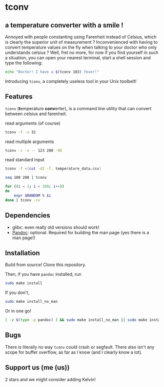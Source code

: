 # tconv 

## a temperature converter with a smile !

Annoyed with people constanting using Farenheit instead of Celsius, which is
clearly the superior unit of measurement ? Inconvenienced with having to convert
temperature values on the fly when talking to your doctor who only understands
celsius ? Well, fret no more, for now if you find yourself in such a
situation, you can open your nearest terminal, start a shell session and type
the following:

```bash
echo "Doctor! I have a $(tconv 103) fever!"
```

Introducing `tconv`, a completely useless tool in your Unix toolbelt!

## Features

`tconv` (**t**emperature **conv**erter), is a command line utility that can
convert between celsius and farenheit.

read arguments (of course)

```bash
tconv -f -v 32

```

read multiple arguments

```bash
tconv -c -v -- 123 200 -99

```

read standard input 

```bash
tconv -f <(cut -d2 -f, temperature_data.csv)
```
```bash
seq 100 200 | tconv
```
```bash
for ((i = 1; i < 100; i++))
do 
	expr $RANDOM % $i
done | tconv -cv
```

## Dependencies

* glibc: even really old versions should work!
* [Pandoc](https://github.com/jgm/pandoc): optional. Required for building the
  man page (yes there is a man page!)

## Installation

Build from source! Clone this repository.

Then, if you have `pandoc` installed, run

```bash
sudo make install
```

If you don't,

```bash
sudo make install_no_man
```

Or in one go!

```bash
[ -z $(type -p pandoc) ] && sudo make install_no_man || sudo make install
```

## Bugs

There is literally no way `tconv` could crash or segfault. There also isn't any
scope for buffer overflow, as far as I know (and I clearly know a lot).

## Support us (me (us))

2 stars and we might consider adding Kelvin!
